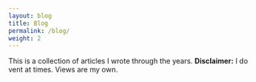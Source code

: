 ```yaml
---
layout: blog
title: Blog
permalink: /blog/
weight: 2
---
```


This is a collection of articles I wrote through the years.
**Disclaimer:** I do vent at times. Views are my own.